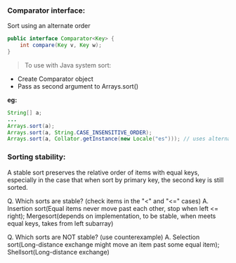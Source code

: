 ### **Comparator interface:** 
Sort using an alternate order

```java
public interface Comparator<Key> {
	int compare(Key v, Key w);
}
```

> To use with Java system sort:
* Create Comparator object
* Pass as second argument to Arrays.sort()

**eg:** 
```java
String[] a;
...
Arrays.sort(a);
Arrays.sort(a, String.CASE_INSENSITIVE_ORDER);
Arrays.sort(a, Collator.getInstance(new Locale("es"))); // uses alternate order defined by Comparator<String> object
```

### **Sorting stability:** 
A stable sort preserves the relative order of items with equal keys, especially in the case that when sort by primary key, the second key is still sorted.

Q. Which sorts are stable? (check items in the "<" and "<=" cases)
A. Insertion sort(Equal items never move past each other, stop when left <= right); Mergesort(depends on implementation, to be stable, when meets equal keys, takes from left subarray)

Q. Which sorts are NOT stable? (use counterexample)
A. Selection sort(Long-distance exchange might move an item past some equal item); Shellsort(Long-distance exchange)
